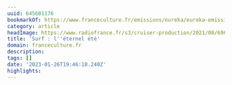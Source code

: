 ```yaml
---
uuid: 645601176
bookmarkOf: https://www.franceculture.fr/emissions/eureka/eureka-emission-du-mardi-24-aout-2021
category: article
headImage: https://www.radiofrance.fr/s3/cruiser-production/2021/08/696b8bea-3893-4a18-b549-515a4c641d93/1200x680_gettyimages-982747408.jpg
title: 'Surf : l''éternel été'
domain: franceculture.fr
description:
tags: []
date: '2023-01-26T19:46:18.240Z'
highlights:
---
```




